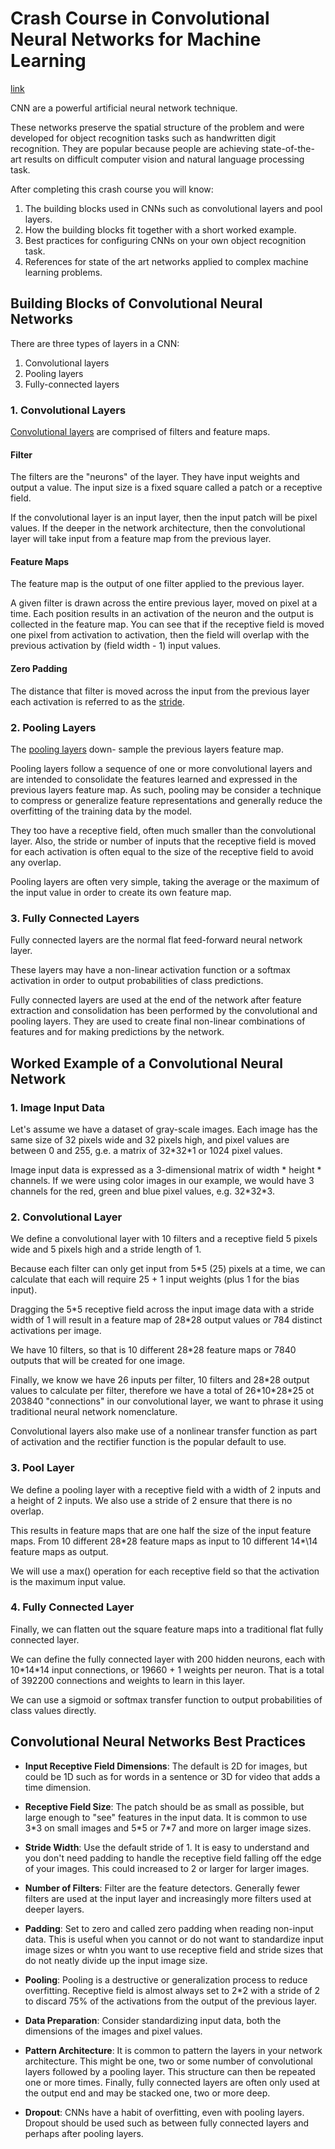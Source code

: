 # Crash Course in Convolutional Neural Networks for Machine Learning

[link](https://machinelearningmastery.com/crash-course-convolutional-neural-networks/)

CNN are a powerful artificial neural network technique.

These networks preserve the spatial structure of the problem and were developed for object recognition tasks
such as handwritten digit recognition. They are popular because people are achieving state-of-the-art results
on difficult computer vision and natural language processing task.

After completing this crash course you will know:
1. The building blocks used in CNNs such as convolutional layers and pool layers.
2. How the building blocks fit together with a short worked example.
3. Best practices for configuring CNNs on your own object recognition task.
4. References for state of the art networks applied to complex machine learning problems.

## Building Blocks of Convolutional Neural Networks

There are three types of layers in a CNN:
1. Convolutional layers
2. Pooling layers
3. Fully-connected layers

### 1. Convolutional Layers

[Convolutional layers](https://machinelearningmastery.com/convolutional-layers-for-deep-learning-neural-networks/) 
are comprised of filters and feature maps.

#### Filter

The filters are the "neurons" of the layer. They have input weights and output a value. The input size is a fixed
square called a patch or a receptive field.

If the convolutional layer is an input layer, then the input patch will be pixel values. If the deeper in the
network architecture, then the convolutional layer will take input from a feature map from the previous layer.

#### Feature Maps

The feature map is the output of one filter applied to the previous layer.

A given filter is drawn across the entire previous layer, moved on pixel at a time. Each position results in an
activation of the neuron and the output is collected in the feature map. You can see that if the receptive field
is moved one pixel from activation to activation, then the field will overlap with the previous activation by
(field width - 1) input values.

#### Zero Padding

The distance that filter is moved across the input from the previous layer each activation is referred to as the
[stride](https://machinelearningmastery.com/padding-and-stride-for-convolutional-neural-networks/).

### 2. Pooling Layers

The [pooling layers](https://machinelearningmastery.com/pooling-layers-for-convolutional-neural-networks/) down-
sample the previous layers feature map.

Pooling layers follow a sequence of one or more convolutional layers and are intended to consolidate the features
learned and expressed in the previous layers feature map. As such, pooling may be consider a technique to compress
or generalize feature representations and generally reduce the overfitting of the training data by the model.

They too have a receptive field, often much smaller than the convolutional layer. Also, the stride or number of
inputs that the receptive field is moved for each activation is often equal to the size of the receptive field
to avoid any overlap.

Pooling layers are often very simple, taking the average or the maximum of the input value in order to create its 
own feature map.

### 3. Fully Connected Layers

Fully connected layers are the normal flat feed-forward neural network layer.

These layers may have a non-linear activation function or a softmax activation in order to output probabilities
of class predictions.

Fully connected layers are used at the end of the network after feature extraction and consolidation has been
performed by the convolutional and pooling layers. They are used to create final non-linear combinations of
features and for making predictions by the network.

## Worked Example of a Convolutional Neural Network

### 1. Image Input Data

Let's assume we have a dataset of gray-scale images. Each image has the same size of 32 pixels wide and 32 pixels
high, and pixel values are between 0 and 255, g.e. a matrix of 32\*32\*1 or 1024 pixel values.

Image input data is expressed as a 3-dimensional matrix of width \* height \* channels. If we were using color
images in our example, we would have 3 channels for the red, green and blue pixel values, e.g. 32\*32\*3.

### 2. Convolutional Layer

We define a convolutional layer with 10 filters and a receptive field 5 pixels wide and 5 pixels high and a
stride length of 1. 

Because each filter can only get input from 5\*5 (25) pixels at a time, we can calculate that each will require
25 + 1 input weights (plus 1 for the bias input).

Dragging the 5\*5 receptive field across the input image data with a stride width of 1 will result in a feature
map of 28\*28 output values or 784 distinct activations per image.

We have 10 filters, so that is 10 different 28\*28 feature maps or 7840 outputs that will be created for one
image.

Finally, we know we have 26 inputs per filter, 10 filters and 28\*28 output values to calculate per filter, 
therefore we have a total of 26\*10\*28\*25 ot 203840 "connections" in our convolutional layer, we want to
phrase it using traditional neural network nomenclature.

Convolutional layers also make use of a nonlinear transfer function as part of activation and the rectifier
function is the popular default to use.

### 3. Pool Layer

We define a pooling layer with a receptive field with a width of 2 inputs and a height of 2 inputs. We also use
a stride of 2 ensure that there is no overlap.

This results in feature maps that are one half the size of the input feature maps. From 10 different 28\*28
feature maps as input to 10 different 14*\14 feature maps as output.

We will use a max() operation for each receptive field so that the activation is the maximum input value.

### 4. Fully Connected Layer

Finally, we can flatten out the square feature maps into a traditional flat fully connected layer.

We can define the fully connected layer with 200 hidden neurons, each with 10\*14\*14 input connections, or
19660 + 1 weights per neuron. That is a total of 392200 connections and weights to learn in this layer.

We can use a sigmoid or softmax transfer function to output probabilities of class values directly.

## Convolutional Neural Networks Best Practices 

* **Input Receptive Field Dimensions**: The default is 2D for images, but could be 1D such as for words in a
sentence or 3D for video that adds a time dimension.

* **Receptive Field Size**: The patch should be as small as possible, but large enough to "see" features in the
input data. It is common to use 3\*3 on small images and 5\*5 or 7\*7 and more on larger image sizes.

* **Stride Width**: Use the default stride of 1. It is easy to understand and you don't need padding to handle 
the receptive field falling off the edge of your images. This could increased to 2 or larger for larger images.

* **Number of Filters**: Filter are the feature detectors. Generally fewer filters are used at the input layer
and increasingly more filters used at deeper layers.

* **Padding**: Set to zero and called zero padding when reading non-input data. This is useful when you cannot 
or do not want to standardize input image sizes or whtn you want to use receptive field and stride sizes that
do not neatly divide up the input image size.

* **Pooling**: Pooling is a destructive or generalization process  to reduce overfitting. Receptive field is
almost always set to 2\*2 with a stride of 2 to discard 75% of the activations from the output of the previous 
layer.

* **Data Preparation**: Consider standardizing input data, both the dimensions of the images and pixel values.

* **Pattern Architecture**: It is common to pattern the layers in your network architecture. This might be one,
two or some number of convolutional layers followed by a pooling layer. This structure can then be repeated one 
or more times. Finally, fully connected layers are often only used at the output end and may be stacked one, two
or more deep.

* **Dropout**: CNNs have a habit of overfitting, even with pooling layers. Dropout should be used such as
between fully connected layers and perhaps after pooling layers.


